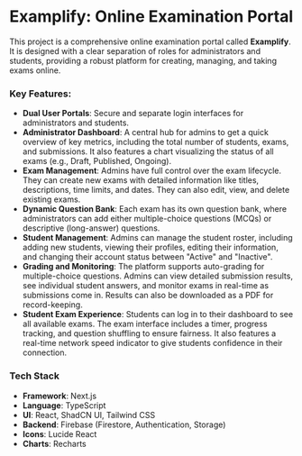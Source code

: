 # Examplify: Online Examination Portal

This project is a comprehensive online examination portal called **Examplify**. It is designed with a clear separation of roles for administrators and students, providing a robust platform for creating, managing, and taking exams online.

### Key Features:

*   **Dual User Portals**: Secure and separate login interfaces for administrators and students.
*   **Administrator Dashboard**: A central hub for admins to get a quick overview of key metrics, including the total number of students, exams, and submissions. It also features a chart visualizing the status of all exams (e.g., Draft, Published, Ongoing).
*   **Exam Management**: Admins have full control over the exam lifecycle. They can create new exams with detailed information like titles, descriptions, time limits, and dates. They can also edit, view, and delete existing exams.
*   **Dynamic Question Bank**: Each exam has its own question bank, where administrators can add either multiple-choice questions (MCQs) or descriptive (long-answer) questions.
*   **Student Management**: Admins can manage the student roster, including adding new students, viewing their profiles, editing their information, and changing their account status between "Active" and "Inactive".
*   **Grading and Monitoring**: The platform supports auto-grading for multiple-choice questions. Admins can view detailed submission results, see individual student answers, and monitor exams in real-time as submissions come in. Results can also be downloaded as a PDF for record-keeping.
*   **Student Exam Experience**: Students can log in to their dashboard to see all available exams. The exam interface includes a timer, progress tracking, and question shuffling to ensure fairness. It also features a real-time network speed indicator to give students confidence in their connection.

### Tech Stack

*   **Framework**: Next.js
*   **Language**: TypeScript
*   **UI**: React, ShadCN UI, Tailwind CSS
*   **Backend**: Firebase (Firestore, Authentication, Storage)
*   **Icons**: Lucide React
*   **Charts**: Recharts
